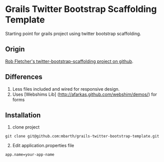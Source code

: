# Grails Twitter Bootstrap Scaffolding Template

Starting point for grails project using twitter bootstrap scaffolding.

## Origin

[Rob Fletcher's twitter-bootstrap-scaffolding project on github](https://github.com/robfletcher/twitter-bootstrap-scaffolding).

## Differences

1. Less files included and wired for responsive design.
2. Uses [Webshims Lib] (http://afarkas.github.com/webshim/demos/) for forms

## Installation

1. clone project

`git clone git@github.com:mbarth/grails-twitter-bootstrap-template.git`

2. Edit application.properties file

`app.name=your-app-name`

